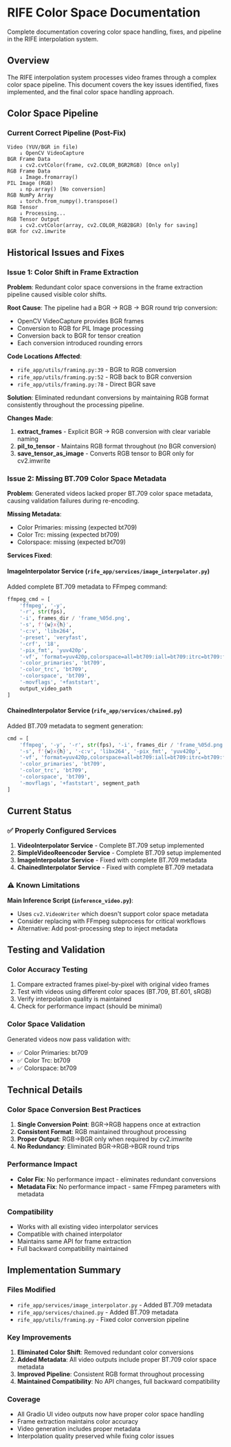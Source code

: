 # RIFE Color Space Documentation

Complete documentation covering color space handling, fixes, and pipeline in the RIFE interpolation system.

## Overview

The RIFE interpolation system processes video frames through a complex color space pipeline. This document covers the key issues identified, fixes implemented, and the final color space handling approach.

## Color Space Pipeline

### Current Correct Pipeline (Post-Fix)

```
Video (YUV/BGR in file)
    ↓ OpenCV VideoCapture
BGR Frame Data
    ↓ cv2.cvtColor(frame, cv2.COLOR_BGR2RGB) [Once only]
RGB Frame Data
    ↓ Image.fromarray()
PIL Image (RGB)
    ↓ np.array() [No conversion]
RGB NumPy Array
    ↓ torch.from_numpy().transpose()
RGB Tensor
    ↓ Processing...
RGB Tensor Output
    ↓ cv2.cvtColor(array, cv2.COLOR_RGB2BGR) [Only for saving]
BGR for cv2.imwrite
```

## Historical Issues and Fixes

### Issue 1: Color Shift in Frame Extraction

**Problem**: Redundant color space conversions in the frame extraction pipeline caused visible color shifts.

**Root Cause**: The pipeline had a BGR → RGB → BGR round trip conversion:
- OpenCV VideoCapture provides BGR frames
- Conversion to RGB for PIL Image processing
- Conversion back to BGR for tensor creation
- Each conversion introduced rounding errors

**Code Locations Affected**:
- `rife_app/utils/framing.py:39` - BGR to RGB conversion
- `rife_app/utils/framing.py:52` - RGB back to BGR conversion  
- `rife_app/utils/framing.py:78` - Direct BGR save

**Solution**: Eliminated redundant conversions by maintaining RGB format consistently throughout the processing pipeline.

**Changes Made**:
1. **extract_frames** - Explicit BGR → RGB conversion with clear variable naming
2. **pil_to_tensor** - Maintains RGB format throughout (no BGR conversion)
3. **save_tensor_as_image** - Converts RGB tensor to BGR only for cv2.imwrite

### Issue 2: Missing BT.709 Color Space Metadata

**Problem**: Generated videos lacked proper BT.709 color space metadata, causing validation failures during re-encoding.

**Missing Metadata**:
- Color Primaries: missing (expected bt709)
- Color Trc: missing (expected bt709)
- Colorspace: missing (expected bt709)

**Services Fixed**:

#### ImageInterpolator Service (`rife_app/services/image_interpolator.py`)
Added complete BT.709 metadata to FFmpeg command:
```python
ffmpeg_cmd = [
    'ffmpeg', '-y',
    '-r', str(fps),
    '-i', frames_dir / 'frame_%05d.png',
    '-s', f'{w}x{h}',
    '-c:v', 'libx264',
    '-preset', 'veryfast',
    '-crf', '18',
    '-pix_fmt', 'yuv420p',
    '-vf', 'format=yuv420p,colorspace=all=bt709:iall=bt709:itrc=bt709:fast=1',
    '-color_primaries', 'bt709',
    '-color_trc', 'bt709',
    '-colorspace', 'bt709',
    '-movflags', '+faststart',
    output_video_path
]
```

#### ChainedInterpolator Service (`rife_app/services/chained.py`)
Added BT.709 metadata to segment generation:
```python
cmd = [
    'ffmpeg', '-y', '-r', str(fps), '-i', frames_dir / 'frame_%05d.png',
    '-s', f'{w}x{h}', '-c:v', 'libx264', '-pix_fmt', 'yuv420p',
    '-vf', 'format=yuv420p,colorspace=all=bt709:iall=bt709:itrc=bt709:fast=1',
    '-color_primaries', 'bt709',
    '-color_trc', 'bt709',
    '-colorspace', 'bt709',
    '-movflags', '+faststart', segment_path
]
```

## Current Status

### ✅ Properly Configured Services

1. **VideoInterpolator Service** - Complete BT.709 setup implemented
2. **SimpleVideoReencoder Service** - Complete BT.709 setup implemented
3. **ImageInterpolator Service** - Fixed with complete BT.709 metadata
4. **ChainedInterpolator Service** - Fixed with complete BT.709 metadata

### ⚠️ Known Limitations

**Main Inference Script (`inference_video.py`)**:
- Uses `cv2.VideoWriter` which doesn't support color space metadata
- Consider replacing with FFmpeg subprocess for critical workflows
- Alternative: Add post-processing step to inject metadata

## Testing and Validation

### Color Accuracy Testing
1. Compare extracted frames pixel-by-pixel with original video frames
2. Test with videos using different color spaces (BT.709, BT.601, sRGB)
3. Verify interpolation quality is maintained
4. Check for performance impact (should be minimal)

### Color Space Validation
Generated videos now pass validation with:
- ✅ Color Primaries: bt709
- ✅ Color Trc: bt709
- ✅ Colorspace: bt709

## Technical Details

### Color Space Conversion Best Practices
1. **Single Conversion Point**: BGR→RGB happens once at extraction
2. **Consistent Format**: RGB maintained throughout processing
3. **Proper Output**: RGB→BGR only when required by cv2.imwrite
4. **No Redundancy**: Eliminated BGR→RGB→BGR round trips

### Performance Impact
- **Color Fix**: No performance impact - eliminates redundant conversions
- **Metadata Fix**: No performance impact - same FFmpeg parameters with metadata

### Compatibility
- Works with all existing video interpolator services
- Compatible with chained interpolator
- Maintains same API for frame extraction
- Full backward compatibility maintained

## Implementation Summary

### Files Modified
- `rife_app/services/image_interpolator.py` - Added BT.709 metadata
- `rife_app/services/chained.py` - Added BT.709 metadata
- `rife_app/utils/framing.py` - Fixed color conversion pipeline

### Key Improvements
1. **Eliminated Color Shift**: Removed redundant color conversions
2. **Added Metadata**: All video outputs include proper BT.709 color space metadata
3. **Improved Pipeline**: Consistent RGB format throughout processing
4. **Maintained Compatibility**: No API changes, full backward compatibility

### Coverage
- All Gradio UI video outputs now have proper color space handling
- Frame extraction maintains color accuracy
- Video generation includes proper metadata
- Interpolation quality preserved while fixing color issues